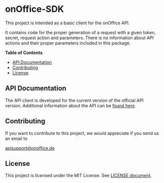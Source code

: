 # onOffice-SDK

This project is intended as a basic client for the onOffice API.

It contains code for the proper generation of a request with a given token, secret, request action
and parameters.
There is no information about API actions and their proper parameters included in
this package.

**Table of Contents**
* [API Documentation](#api-documentation)
* [Contributing](#contributing)
* [License](#license)

## API Documentation

The API client is developed for the current version of the official API version.
Additional information about the API can be [found here](https://apidoc.onoffice.de/).

## Contributing

If you want to contribute to this project, we would appreciate if you send us an email to

apisupport@onoffice.de

## License

This project is licensed under the MIT License. See [LICENSE document](/LICENSE).